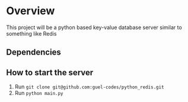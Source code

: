 # Overview
This project will be a python based key-value database server similar to something like Redis

## Dependencies

## How to start the server
1. Run `git clone git@github.com:guel-codes/python_redis.git`
2. Run `python main.py`
